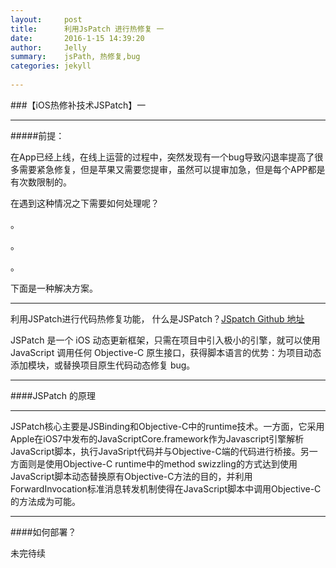 ```yaml
---
layout:     post
title:      利用JsPatch 进行热修复 一
date:       2016-1-15 14:39:20
author:     Jelly
summary:    jsPath, 热修复,bug
categories: jekyll
 
---
```


###【iOS热修补技术JSPatch】一

-----
#####前提：

在App已经上线，在线上运营的过程中，突然发现有一个bug导致闪退率提高了很多需要紧急修复，但是苹果又需要您提审，虽然可以提审加急，但是每个APP都是有次数限制的。

在遇到这种情况之下需要如何处理呢？ 

。

。

。

下面是一种解决方案。

-------------------------

利用JSPatch进行代码热修复功能， 什么是JSPatch？[JSpatch Github 地址](https://github.com/bang590/JSPatch)

JSPatch 是一个 iOS 动态更新框架，只需在项目中引入极小的引擎，就可以使用 JavaScript 调用任何 Objective-C 原生接口，获得脚本语言的优势：为项目动态添加模块，或替换项目原生代码动态修复 bug。

-----------

####JSPatch 的原理

---------

JSPatch核心主要是JSBinding和Objective-C中的runtime技术。一方面，它采用Apple在iOS7中发布的JavaScriptCore.framework作为Javascript引擎解析JavaScript脚本，执行JavaSript代码并与Objective-C端的代码进行桥接。另一方面则是使用Objective-C runtime中的method swizzling的方式达到使用JavaScript脚本动态替换原有Objective-C方法的目的，并利用ForwardInvocation标准消息转发机制使得在JavaScript脚本中调用Objective-C的方法成为可能。


-------


####如何部署？



未完待续













